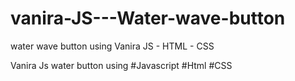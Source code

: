 # vanira-JS---Water-wave-button
water wave button using Vanira JS - HTML  - CSS


Vanira Js water button using
#Javascript
#Html
#CSS
